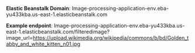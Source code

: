 **Elastic Beanstalk Domain**: Image-processing-application-env.eba-yu433kba.us-east-1.elasticbeanstalk.com

**Example endpoint**: Image-processing-application-env.eba-yu433kba.us-east-1.elasticbeanstalk.com/filteredimage?image_url=https://upload.wikimedia.org/wikipedia/commons/b/bd/Golden_tabby_and_white_kitten_n01.jpg

